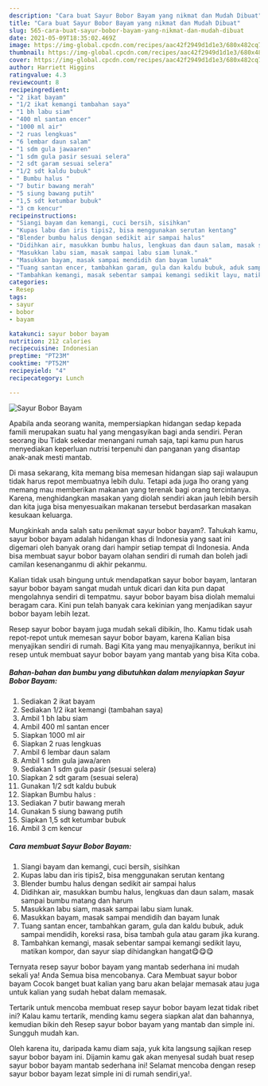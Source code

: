 ```yaml
---
description: "Cara buat Sayur Bobor Bayam yang nikmat dan Mudah Dibuat"
title: "Cara buat Sayur Bobor Bayam yang nikmat dan Mudah Dibuat"
slug: 565-cara-buat-sayur-bobor-bayam-yang-nikmat-dan-mudah-dibuat
date: 2021-05-09T18:35:02.469Z
image: https://img-global.cpcdn.com/recipes/aac42f2949d1d1e3/680x482cq70/sayur-bobor-bayam-foto-resep-utama.jpg
thumbnail: https://img-global.cpcdn.com/recipes/aac42f2949d1d1e3/680x482cq70/sayur-bobor-bayam-foto-resep-utama.jpg
cover: https://img-global.cpcdn.com/recipes/aac42f2949d1d1e3/680x482cq70/sayur-bobor-bayam-foto-resep-utama.jpg
author: Harriett Higgins
ratingvalue: 4.3
reviewcount: 8
recipeingredient:
- "2 ikat bayam"
- "1/2 ikat kemangi tambahan saya"
- "1 bh labu siam"
- "400 ml santan encer"
- "1000 ml air"
- "2 ruas lengkuas"
- "6 lembar daun salam"
- "1 sdm gula jawaaren"
- "1 sdm gula pasir sesuai selera"
- "2 sdt garam sesuai selera"
- "1/2 sdt kaldu bubuk"
- " Bumbu halus "
- "7 butir bawang merah"
- "5 siung bawang putih"
- "1,5 sdt ketumbar bubuk"
- "3 cm kencur"
recipeinstructions:
- "Siangi bayam dan kemangi, cuci bersih, sisihkan"
- "Kupas labu dan iris tipis2, bisa menggunakan serutan kentang"
- "Blender bumbu halus dengan sedikit air sampai halus"
- "Didihkan air, masukkan bumbu halus, lengkuas dan daun salam, masak sampai bumbu matang dan harum"
- "Masukkan labu siam, masak sampai labu siam lunak."
- "Masukkan bayam, masak sampai mendidih dan bayam lunak"
- "Tuang santan encer, tambahkan garam, gula dan kaldu bubuk, aduk sampai mendidih, koreksi rasa, bisa tambah gula atau garam jika kurang."
- "Tambahkan kemangi, masak sebentar sampai kemangi sedikit layu, matikan kompor, dan sayur siap dihidangkan hangat😋😋😋"
categories:
- Resep
tags:
- sayur
- bobor
- bayam

katakunci: sayur bobor bayam 
nutrition: 212 calories
recipecuisine: Indonesian
preptime: "PT23M"
cooktime: "PT52M"
recipeyield: "4"
recipecategory: Lunch

---
```



![Sayur Bobor Bayam](https://img-global.cpcdn.com/recipes/aac42f2949d1d1e3/680x482cq70/sayur-bobor-bayam-foto-resep-utama.jpg)

Apabila anda seorang wanita, mempersiapkan hidangan sedap kepada famili merupakan suatu hal yang mengasyikan bagi anda sendiri. Peran seorang ibu Tidak sekedar menangani rumah saja, tapi kamu pun harus menyediakan keperluan nutrisi terpenuhi dan panganan yang disantap anak-anak mesti mantab.

Di masa  sekarang, kita memang bisa memesan hidangan siap saji walaupun tidak harus repot membuatnya lebih dulu. Tetapi ada juga lho orang yang memang mau memberikan makanan yang terenak bagi orang tercintanya. Karena, menghidangkan masakan yang diolah sendiri akan jauh lebih bersih dan kita juga bisa menyesuaikan makanan tersebut berdasarkan masakan kesukaan keluarga. 



Mungkinkah anda salah satu penikmat sayur bobor bayam?. Tahukah kamu, sayur bobor bayam adalah hidangan khas di Indonesia yang saat ini digemari oleh banyak orang dari hampir setiap tempat di Indonesia. Anda bisa membuat sayur bobor bayam olahan sendiri di rumah dan boleh jadi camilan kesenanganmu di akhir pekanmu.

Kalian tidak usah bingung untuk mendapatkan sayur bobor bayam, lantaran sayur bobor bayam sangat mudah untuk dicari dan kita pun dapat mengolahnya sendiri di tempatmu. sayur bobor bayam bisa diolah memalui beragam cara. Kini pun telah banyak cara kekinian yang menjadikan sayur bobor bayam lebih lezat.

Resep sayur bobor bayam juga mudah sekali dibikin, lho. Kamu tidak usah repot-repot untuk memesan sayur bobor bayam, karena Kalian bisa menyajikan sendiri di rumah. Bagi Kita yang mau menyajikannya, berikut ini resep untuk membuat sayur bobor bayam yang mantab yang bisa Kita coba.

<!--inarticleads1-->

##### Bahan-bahan dan bumbu yang dibutuhkan dalam menyiapkan Sayur Bobor Bayam:

1. Sediakan 2 ikat bayam
1. Sediakan 1/2 ikat kemangi (tambahan saya)
1. Ambil 1 bh labu siam
1. Ambil 400 ml santan encer
1. Siapkan 1000 ml air
1. Siapkan 2 ruas lengkuas
1. Ambil 6 lembar daun salam
1. Ambil 1 sdm gula jawa/aren
1. Sediakan 1 sdm gula pasir (sesuai selera)
1. Siapkan 2 sdt garam (sesuai selera)
1. Gunakan 1/2 sdt kaldu bubuk
1. Siapkan  Bumbu halus :
1. Sediakan 7 butir bawang merah
1. Gunakan 5 siung bawang putih
1. Siapkan 1,5 sdt ketumbar bubuk
1. Ambil 3 cm kencur




<!--inarticleads2-->

##### Cara membuat Sayur Bobor Bayam:

1. Siangi bayam dan kemangi, cuci bersih, sisihkan
1. Kupas labu dan iris tipis2, bisa menggunakan serutan kentang
1. Blender bumbu halus dengan sedikit air sampai halus
1. Didihkan air, masukkan bumbu halus, lengkuas dan daun salam, masak sampai bumbu matang dan harum
1. Masukkan labu siam, masak sampai labu siam lunak.
1. Masukkan bayam, masak sampai mendidih dan bayam lunak
1. Tuang santan encer, tambahkan garam, gula dan kaldu bubuk, aduk sampai mendidih, koreksi rasa, bisa tambah gula atau garam jika kurang.
1. Tambahkan kemangi, masak sebentar sampai kemangi sedikit layu, matikan kompor, dan sayur siap dihidangkan hangat😋😋😋




Ternyata resep sayur bobor bayam yang mantab sederhana ini mudah sekali ya! Anda Semua bisa mencobanya. Cara Membuat sayur bobor bayam Cocok banget buat kalian yang baru akan belajar memasak atau juga untuk kalian yang sudah hebat dalam memasak.

Tertarik untuk mencoba membuat resep sayur bobor bayam lezat tidak ribet ini? Kalau kamu tertarik, mending kamu segera siapkan alat dan bahannya, kemudian bikin deh Resep sayur bobor bayam yang mantab dan simple ini. Sungguh mudah kan. 

Oleh karena itu, daripada kamu diam saja, yuk kita langsung sajikan resep sayur bobor bayam ini. Dijamin kamu gak akan menyesal sudah buat resep sayur bobor bayam mantab sederhana ini! Selamat mencoba dengan resep sayur bobor bayam lezat simple ini di rumah sendiri,ya!.

